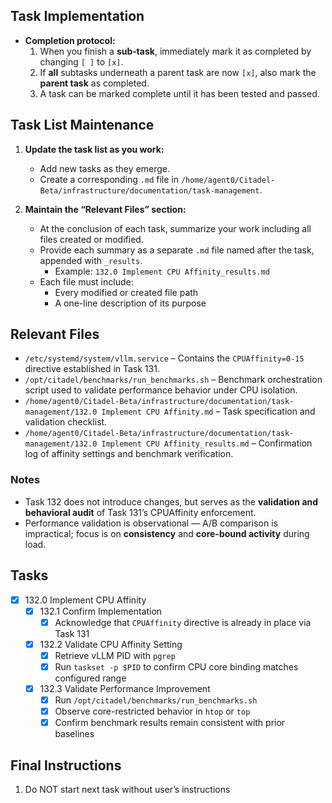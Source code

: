 ## Task Implementation
- **Completion protocol:**  
  1. When you finish a **sub‑task**, immediately mark it as completed by changing `[ ]` to `[x]`.  
  2. If **all** subtasks underneath a parent task are now `[x]`, also mark the **parent task** as completed.  
  3. A task can be marked complete until it has been tested and passed.

## Task List Maintenance

1. **Update the task list as you work:**
   - Add new tasks as they emerge.
   - Create a corresponding `.md` file in `/home/agent0/Citadel-Beta/infrastructure/documentation/task-management`.

2. **Maintain the “Relevant Files” section:**
   - At the conclusion of each task, summarize your work including all files created or modified.
   - Provide each summary as a separate `.md` file named after the task, appended with `_results`.  
     - Example: `132.0 Implement CPU Affinity_results.md`
   - Each file must include:
     - Every modified or created file path
     - A one-line description of its purpose

## Relevant Files

- `/etc/systemd/system/vllm.service` – Contains the `CPUAffinity=0-15` directive established in Task 131.
- `/opt/citadel/benchmarks/run_benchmarks.sh` – Benchmark orchestration script used to validate performance behavior under CPU isolation.
- `/home/agent0/Citadel-Beta/infrastructure/documentation/task-management/132.0 Implement CPU Affinity.md` – Task specification and validation checklist.
- `/home/agent0/Citadel-Beta/infrastructure/documentation/task-management/132.0 Implement CPU Affinity_results.md` – Confirmation log of affinity settings and benchmark verification.

### Notes

- Task 132 does not introduce changes, but serves as the **validation and behavioral audit** of Task 131’s CPUAffinity enforcement.
- Performance validation is observational — A/B comparison is impractical; focus is on **consistency** and **core-bound activity** during load.

## Tasks

- [x] 132.0 Implement CPU Affinity
  - [x] 132.1 Confirm Implementation
    - [x] Acknowledge that `CPUAffinity` directive is already in place via Task 131
  - [x] 132.2 Validate CPU Affinity Setting
    - [x] Retrieve vLLM PID with `pgrep`
    - [x] Run `taskset -p $PID` to confirm CPU core binding matches configured range
  - [x] 132.3 Validate Performance Improvement
    - [x] Run `/opt/citadel/benchmarks/run_benchmarks.sh`
    - [x] Observe core-restricted behavior in `htop` or `top`
    - [x] Confirm benchmark results remain consistent with prior baselines

## Final Instructions

1. Do NOT start next task without user’s instructions
